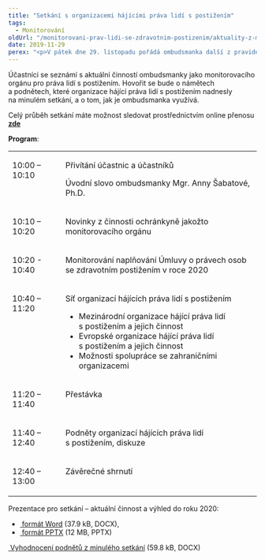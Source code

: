 ```yaml
---
title: "Setkání s organizacemi hájícími práva lidí s postižením"
tags:
  - Monitorování
oldUrl: "/monitorovani-prav-lidi-se-zdravotnim-postizenim/aktuality-z-monitorovani/aktuality-z-monitorovani-2019/setkani-s-organizacemi-hajicimi-prava-lidi-s-postizenim-1/"
date: 2019-11-29
perex: "<p>V pátek dne 29. listopadu pořádá ombudsmanka další z pravidelných setkání s organizacemi hájícími práva lidí s postižením.</p>"
---
```


<!-- imported from the old website -->

<p>Účastníci se seznámí s aktuální činností ombudsmanky jako monitorovacího orgánu pro práva lidí s postižením. Hovořit se bude o námětech a podnětech, které organizace hájící práva lidí s postižením nadnesly na minulém setkání, a o tom, jak je ombudsmanka využívá.</p> <p>Celý průběh setkání máte možnost sledovat prostřednictvím online přenosu <b><a href="http://ochrance.livebox.cz/beufEQy7x029yZl4Vmwrg.html" target="_blank">zde</a></b></p> <p><b>Program</b>:</p> <table border="0"> <tbody><tr> <td width="113" valign="top"> <p>10:00 – 10:10</p> </td> <td width="491" valign="top"> <p>Přivítání účastnic a účastníků</p> <p>Úvodní slovo ombudsmanky Mgr. Anny Šabatové, Ph.D.</p> </td> </tr> <tr> <td width="113" valign="top"> <p>10:10 – 10:20</p> </td> <td width="491" valign="top"> <p>Novinky z činnosti ochránkyně jakožto monitorovacího orgánu</p> </td> </tr> <tr> <td width="113" valign="top"> <p>10:20 - 10:40</p> </td> <td width="491" valign="top"> <p>Monitorování naplňování Úmluvy o právech osob se zdravotním postižením v roce 2020</p> </td> </tr> <tr> <td width="113" valign="top"> <p>10:40 – 11:20</p> </td> <td width="491" valign="top"> <p>Síť organizací hájících práva lidí s postižením</p><ul><li>Mezinárodní organizace hájící práva lidí s postižením a jejich činnost</li><li>Evropské organizace hájící práva lidí s postižením a jejich činnost</li><li>Možnosti spolupráce se zahraničními organizacemi  </li></ul> </td> </tr> <tr> <td width="113" valign="top"> <p>11:20 – 11:40</p> </td> <td width="491" valign="top"> <p>Přestávka</p> </td> </tr> <tr> <td width="113" valign="top"> <p>11:40 – 12:40</p> </td> <td width="491" valign="top"> <p>Podněty organizací hájících práva lidí s postižením, diskuze</p> </td> </tr> <tr> <td width="113" valign="top"> <p>12:40 – 13:00</p> </td> <td width="491" valign="top"> <p>Závěrečné shrnutí</p> </td> </tr> </tbody></table><p>Prezentace pro setkání – aktuální činnost a výhled do roku 2020:</p><ul><li><a title="Otevření do nového okna" href="/uploads-import/CRPD/DPO_29.11.2019/Prezentace-vyhodnoceni_a_vyhled.docx" target="_blank"> formát Word</a> (37.9 kB, DOCX), </li><li><a title="Otevření do nového okna" href="/uploads-import/CRPD/DPO_29.11.2019/Prezentace-vyhodnoceni_a_vyhled.pptx" target="_blank"> formát PPTX</a> (12 MB, PPTX)</li></ul><p><a title="Otevření do nového okna" href="/uploads-import/CRPD/DPO_29.11.2019/Vyhodnoceni_podnetu.docx" target="_blank"> Vyhodnocení podnětů z minulého setkání</a> (59.8 kB, DOCX)<br /> </p>
